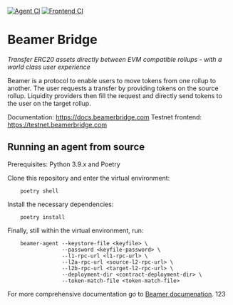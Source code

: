 [![Agent CI](https://github.com/beamer-bridge/beamer/actions/workflows/backend.yml/badge.svg)](https://github.com/beamer-bridge/beamer/actions/workflows/backend.yml)
[![Frontend CI](https://github.com/beamer-bridge/beamer/actions/workflows/frontend.yml/badge.svg)](https://github.com/beamer-bridge/beamer/actions/workflows/frontend.yml)

# Beamer Bridge
*Transfer ERC20 assets directly between EVM compatible rollups - with a world class user experience*

Beamer is a protocol to enable users to move tokens from one rollup to another.
The user requests a transfer by providing tokens on the source rollup.
Liquidity providers then fill the request and directly send tokens to the user
on the target rollup.

Documentation: https://docs.beamerbridge.com
Testnet frontend: https://testnet.beamerbridge.com


## Running an agent from source

Prerequisites: Python 3.9.x and Poetry

Clone this repository and enter the virtual environment:
```
    poetry shell
```

Install the necessary dependencies:
```
    poetry install
```

Finally, still within the virtual environment, run:
```
    beamer-agent --keystore-file <keyfile> \
                 --password <keyfile-password> \
                 --l1-rpc-url <l1-rpc-url> \
                 --l2a-rpc-url <source-l2-rpc-url> \
                 --l2b-rpc-url <target-l2-rpc-url> \
                 --deployment-dir <contract-deployment-dir> \
                 --token-match-file <token-match-file>
```

For more comprehensive documentation go to [Beamer documenation](https://docs.beamerbridge.com).
123
